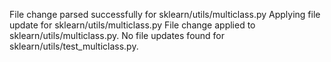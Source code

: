 File change parsed successfully for sklearn/utils/multiclass.py
Applying file update for sklearn/utils/multiclass.py
File change applied to sklearn/utils/multiclass.py.
No file updates found for sklearn/utils/test_multiclass.py.
